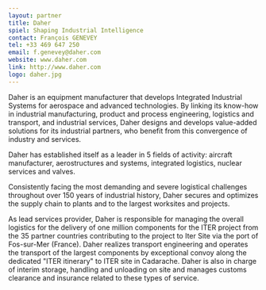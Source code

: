 ```yaml
---
layout: partner
title: Daher
spiel: Shaping Industrial Intelligence
contact: François GENEVEY
tel: +33 469 647 250
email: f.genevey@daher.com
website: www.daher.com
link: http://www.daher.com
logo: daher.jpg
---
```


Daher is an equipment manufacturer that develops Integrated Industrial Systems for aerospace and advanced technologies. By linking its know-how in industrial manufacturing, product and process engineering, logistics and transport, and industrial services, Daher designs and develops value-added solutions for its industrial partners, who benefit from this convergence of industry and services.
	
Daher has established itself as a leader in 5 fields of activity: aircraft manufacturer, aerostructures and systems, integrated logistics, nuclear services and valves.

Consistently facing the most demanding and severe logistical challenges throughout over 150 years of industrial history, Daher secures and optimizes the supply chain to plants and to the largest worksites and projects.

As lead services provider, Daher is responsible for managing the overall logistics for the delivery of one million components for the ITER project from the 35 partner countries contributing to the project to Iter  Site  via the port of Fos-sur-Mer (France). Daher realizes transport engineering and operates the transport of the largest components by exceptional convoy along the dedicated "ITER itinerary" to ITER site in Cadarache. Daher is also in charge of interim storage, handling and unloading on site and manages customs clearance and insurance related to these types of service.